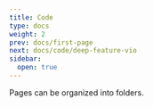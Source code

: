 ```yaml
---
title: Code
type: docs
weight: 2
prev: docs/first-page
next: docs/code/deep-feature-vio
sidebar:
  open: true
---
```


Pages can be organized into folders.

